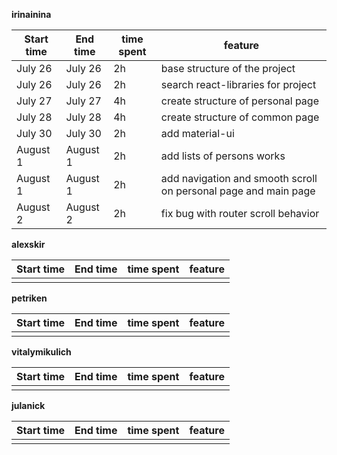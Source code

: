 **irinainina**

| Start time | End time | time spent | feature                                        |
| ---------- | -------- | ---------- | ---------------------------------------------- |
| July 26    | July 26  | 2h         | base structure of the project    |
| July 26    | July 26  | 2h         | search react-libraries for project                    |
| July 27    | July 27  | 4h         | create structure of personal page |
| July 28    | July 28  | 4h         | create structure of common page                      |
| July 30    | July 30  | 2h         | add material-ui     |
| August 1   | August 1 | 2h         | add lists of persons works                      |
| August 1   | August 1 | 2h         | add navigation and smooth scroll on personal page and main page                              |
| August 2   | August 2 | 2h       | fix bug with router scroll behavior                      |

**alexskir**

| Start time | End time | time spent | feature |
| ---------- | -------- | ---------- | ------- |
|            |          |            |         |

**petriken**

| Start time | End time | time spent | feature |
| ---------- | -------- | ---------- | ------- |
|            |          |            |         |

**vitalymikulich**

| Start time | End time | time spent | feature |
| ---------- | -------- | ---------- | ------- |
|            |          |            |         |

**julanick**

| Start time | End time | time spent | feature |
| ---------- | -------- | ---------- | ------- |
|            |          |            |         |

